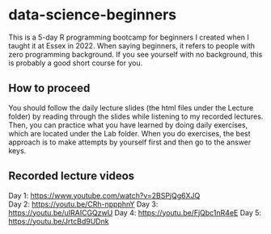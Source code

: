 # data-science-beginners

This is a 5-day R programming bootcamp for beginners I created when I taught it at Essex in 2022. When saying beginners, it refers to people with zero programming background. If you see yourself with no background, this is probably a good short course for you. 

## How to proceed
You should follow the daily lecture slides (the html files under the Lecture folder) by reading through the slides while listening to my recorded lectures. Then, you can practice what you have learned by doing daily exercises, which are located under the Lab folder. When you do exercises, the best approach is to make attempts by yourself first and then go to the answer keys. 

## Recorded lecture videos
Day 1: https://www.youtube.com/watch?v=2BSPjQg6XJQ </br>
Day 2: https://youtu.be/CRh-nppphnY
Day 3: https://youtu.be/uIRAICGQzwU
Day 4: https://youtu.be/FjQbc1nR4eE
Day 5: https://youtu.be/JrtcBd9UDnk
